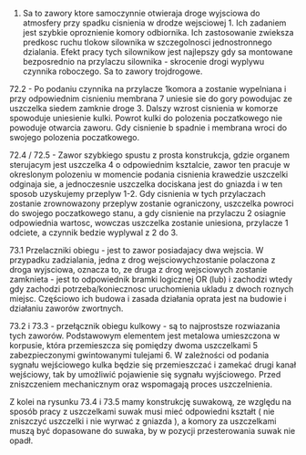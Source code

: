 1. Sa to zawory ktore samoczynnie otwieraja droge wyjsciowa do atmosfery przy spadku cisnienia w drodze wejsciowej 1. Ich zadaniem jest szybkie oproznienie komory odbiornika. Ich zastosowanie zwieksza predkosc ruchu tlokow silownika w szczegolnosci jednostronnego dzialania. Efekt pracy tych silownikow jest najlepszy gdy sa montowane bezposrednio na przylaczu silownika - skrocenie drogi wyplywu czynnika roboczego. Sa to zawory trojdrogowe.

72.2 - Po podaniu czynnika na przylacze 1komora a zostanie wypelniana i przy odpowiednim cisnieniu membrana 7 uniesie sie do gory powodujac ze uszczelka siedem zamknie droge 3. Dalszy wzrost cisnienia w komorze spowoduje uniesienie kulki. Powrot kulki do polozenia poczatkowego nie powoduje otwarcia zaworu. Gdy cisnienie b spadnie i membrana wroci do swojego polozenia poczatkowego.

72.4 / 72.5 - Zawor szybkiego spustu z prosta konstrukcja, gdzie organem sterujacym jest uszczelka 4 o odpowiednim ksztalcie, zawor ten pracuje w okreslonym polozeniu w momencie podania cisnienia krawedzie uszczelki odginaja sie, a jednoczesnie uszczelka dociskana jest do gniazda i w ten sposob uzyskujemy przeplyw 1-2.
Gdy cisnienia w tych przylaczach zostanie zrownowazony przeplyw zostanie ograniczony, uszczelka powroci do swojego poczatkowego stanu, a gdy cisnienie na przylaczu 2 osiagnie odpowiednia wartosc, wowczas uszczelka zostanie uniesiona, przylacze 1 odciete, a czynnik bedzie wyplywal z 2 do 3.

73.1 Przelaczniki obiegu - jest to zawor posiadajacy dwa wejscia. W przypadku zadzialania, jedna z drog wejsciowychzostanie polaczona z droga wyjsciowa, oznacza to, ze druga z drog wejsciowych zostanie zamknieta - jest to odpowiednik bramki logicznej OR (lub) i zachodzi wtedy gdy zachodzi potrzeba/koniecznosc uruchomienia ukladu z dwoch roznych miejsc.
Częściowo ich budowa i zasada działania oprata jest na budowie i działaniu zaworów zwortnych.

73.2 i 73.3 - przełącznik obiegu kulkowy - są to najprostsze rozwiazania tych zaworów. Podstawowym elementem jest metalowa umieszczona w korpusie, która przemieszcza się pomiędzy dwoma uszczelkami 5 zabezpieczonymi gwintowanymi tulejami 6. 
W zależności od podania sygnału wejściowego kulka będzie się przemieszczać i zamekać drugi kanał wejściowy, tak by umożliwić pojawienie się sygnału wyjściowego.
Przed zniszczeniem mechanicznym oraz wspomagają proces uszczelnienia.

Z kolei na rysunku 73.4 i 73.5 mamy konstrukcję suwakową, ze względu na sposób pracy z uszczelkami suwak musi mieć odpowiedni kształt ( nie zniszczyć uszczelki i nie wyrwać z gniazda ), a komory za uszczelkami muszą być dopasowane do suwaka, by w pozycji przesterowania suwak nie opadł.
